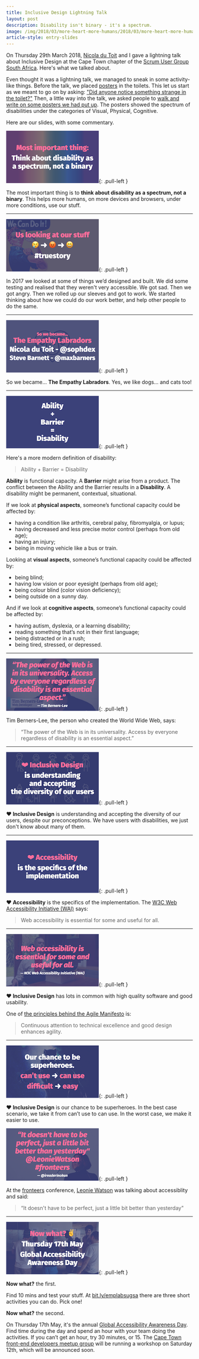 ```yaml
---
title: Inclusive Design Lightning Talk
layout: post
description: Disability isn't binary - it's a spectrum.
image: /img/2018/03/more-heart-more-humans/2018/03/more-heart-more-humans/1.png
article-style: entry-slides
---
```


On Thursday 29th March 2018, [Nicola du Toit](http://nicoladutoit.com/) and I gave a lightning talk about Inclusive Design at the Cape Town chapter of the [Scrum User Group South Africa](https://www.meetup.com/Cape-Town-Scrum-User-Group-SUGSA/events/248695980/). Here's what we talked about.

Even thought it was a lightning talk, we managed to sneak in some activity-like things. Before the talk, we placed [posters](//bit.ly/emplab301) in the toilets. This let us start as we meant to go on by asking: ["Did anyone notice something strange in the toilet?"](https://twitter.com/chaos_olga/status/979401534856400896) Then, a little way into the talk, we asked people to [walk and write on some posters we had put up](https://twitter.com/chaos_olga/status/979403729760935941). The posters showed the spectrum of disabilities under the categories of Visual, Physical, Cognitive.

Here are our slides, with some commentary.

![](/img/2018/03/more-heart-more-humans/2.png){: .pull-left }

The most important thing is to **think about disability as a spectrum, not a binary**. This helps more humans, on more devices and browsers, under more conditions, use our stuff.

---

![](/img/2018/03/more-heart-more-humans/4.png){: .pull-left }

In 2017 we looked at some of things we’d designed and built. We did some testing and realised that they weren't very accessible. We got sad. Then we got angry. Then we rolled up our sleeves and got to work. We started thinking about how we could do our work better, and help other people to do the same.

---

![](/img/2018/03/more-heart-more-humans/5.png){: .pull-left }

So we became... **The Empathy Labradors**.
Yes, we like dogs... and cats too!

---

![](/img/2018/03/more-heart-more-humans/6.png){: .pull-left }

Here's a more modern definition of disability:

> Ability + Barrier = Disability

**Ability** is functional capacity. A **Barrier** might arise from a product. The conflict between the Ability and the Barrier results in a **Disability**. A disability might be permanent, contextual, situational.

If we look at **physical aspects**, someone’s functional capacity could be affected by:

- having a condition like arthritis, cerebral palsy, fibromyalgia, or lupus;
- having decreased and less precise motor control (perhaps from old age);
- having an injury;
- being in moving vehicle like a bus or train.

Looking at **visual aspects**, someone’s functional
capacity could be affected by:

- being blind;
- having low vision or poor eyesight (perhaps from old age);
- being colour blind (color vision deficiency);
- being outside on a sunny day.

And if we look at **cognitive aspects**, someone’s functional
capacity could be affected by:

- having autism, dyslexia, or a learning disability;
- reading something that’s not in their first language;
- being distracted or in a rush;
- being tired, stressed, or depressed.

---

![](/img/2018/03/more-heart-more-humans/11.png){: .pull-left }

Tim Berners-Lee, the person who created the World Wide Web, says:

> “The power of the Web is in its universality. Access by everyone regardless of disability is an essential aspect.”

---

![](/img/2018/03/more-heart-more-humans/12.png){: .pull-left }

**❤ Inclusive Design** is understanding and accepting the diversity of our users, despite our preconceptions. We have users with disabilities, we just don't know about many of them.

---

![](/img/2018/03/more-heart-more-humans/13.png){: .pull-left }

**❤ Accessibility** is the specifics of the implementation. The [W3C Web Accessibility Initiative (WAI)](https://www.w3.org/WAI/) says:

> Web accessibility is essential for some and useful for all.

---

![](/img/2018/03/more-heart-more-humans/14.png){: .pull-left }

**❤ Inclusive Design** has lots in common with high quality software and good usability.

One of [the principles behind the Agile Manifesto](//agilemanifesto.org/principles.html) is:

> Continuous attention to technical excellence and good design enhances agility.

---

![](/img/2018/03/more-heart-more-humans/17.png){: .pull-left }

**❤ Inclusive Design** is our chance to be superheroes.
In the best case scenario, we take it from can’t use to can use.
In the worst case, we make it easier to use.

![](/img/2018/03/more-heart-more-humans/18.png){: .pull-left }

At the [fronteers](https://fronteers.nl/congres) conference, [Leonie Watson](https://twitter.com/LeonieWatson) was talking about accessiblity and said:

> “It doesn't have to be perfect, just a little bit better than yesterday"

---

![](/img/2018/03/more-heart-more-humans/20.png){: .pull-left }

**Now what?** the first.

Find 10 mins and test your stuff. At [bit.ly/emplabsugsa](//bit.ly/emplabsugsa) there are three short activities you can do. Pick one!

**Now what?** the second.

On Thursday 17th May, it's the annual [Global Accessibility Awareness Day](http://www.globalaccessibilityawarenessday.org/). Find time during the day and spend an hour with your team doing the activities. If you can’t get an hour, try 30 minutes, or 15. The [Cape Town front-end developers meetup group](https://www.meetup.com/ctfeds/) will be running a workshop on Saturday 12th, which will be announced soon.
